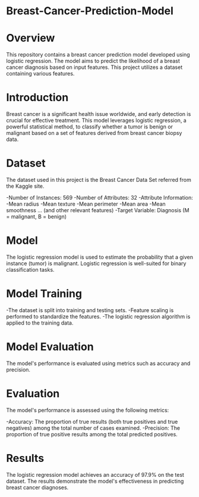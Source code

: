 # Breast-Cancer-Prediction-Model

# Overview
This repository contains a breast cancer prediction model developed using logistic regression. The model aims to predict the likelihood of a breast cancer diagnosis based on input features. This project utilizes a dataset containing various features.

# Introduction
Breast cancer is a significant health issue worldwide, and early detection is crucial for effective treatment. This model leverages logistic regression, a powerful statistical method, to classify whether a tumor is benign or malignant based on a set of features derived from breast cancer biopsy data.

# Dataset
The dataset used in this project is the Breast Cancer Data Set referred from the Kaggle site.

-Number of Instances: 569
-Number of Attributes: 32 
-Attribute Information:
-Mean radius
-Mean texture
-Mean perimeter
-Mean area
-Mean smoothness
... (and other relevant features)
-Target Variable: Diagnosis (M = malignant, B = benign)

# Model
The logistic regression model is used to estimate the probability that a given instance (tumor) is malignant. Logistic regression is well-suited for binary classification tasks.

# Model Training
-The dataset is split into training and testing sets.
-Feature scaling is performed to standardize the features.
-The logistic regression algorithm is applied to the training data.

# Model Evaluation
The model's performance is evaluated using metrics such as accuracy and precision.

# Evaluation
The model's performance is assessed using the following metrics:

-Accuracy: The proportion of true results (both true positives and true negatives) among the total number of cases examined.
-Precision: The proportion of true positive results among the total predicted positives.

# Results
The logistic regression model achieves an accuracy of 97.9% on the test dataset. The results demonstrate the model's effectiveness in predicting breast cancer diagnoses.
